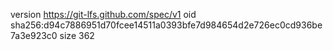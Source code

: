 version https://git-lfs.github.com/spec/v1
oid sha256:d94c7886951d70fcee14511a0393bfe7d984654d2e726ec0cd936be7a3e923c0
size 362
